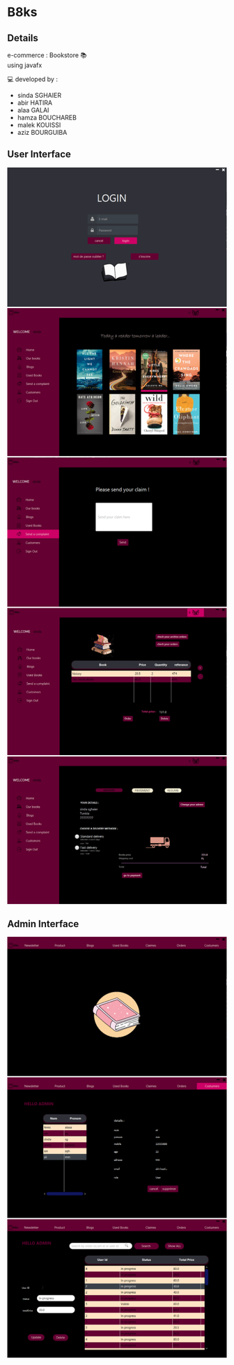 # B8ks
## Details
e-commerce : Bookstore 📚  
using javafx  

 💻 developed by :  
- sinda SGHAIER
- abir HATIRA
- alaa GALAI
- hamza BOUCHAREB
- malek KOUISSI
- aziz BOURGUIBA

## User Interface
![](src/com/esprit/photos/1.png)
![](src/com/esprit/photos/desc/2.png)
![](src/com/esprit/photos/desc/3.png)
![](src/com/esprit/photos/desc/4.png)
![](src/com/esprit/photos/desc/5.png)
## Admin Interface
![](src/com/esprit/photos/desc/6_A.png)
![](src/com/esprit/photos/desc/7_A.png)
![](src/com/esprit/photos/desc/9_A.png)

